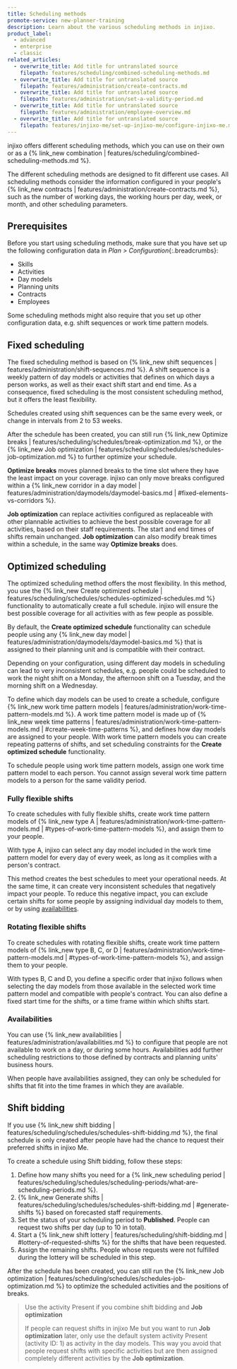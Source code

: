 ```yaml
---
title: Scheduling methods
promote-service: new-planner-training
description: Learn about the various scheduling methods in injixo.
product_label:
  - advanced
  - enterprise
  - classic
related_articles:
  - overwrite_title: Add title for untranslated source
    filepath: features/scheduling/combined-scheduling-methods.md
  - overwrite_title: Add title for untranslated source
    filepath: features/administration/create-contracts.md
  - overwrite_title: Add title for untranslated source
    filepath: features/administration/set-a-validity-period.md
  - overwrite_title: Add title for untranslated source
    filepath: features/administration/employee-overview.md
  - overwrite_title: Add title for untranslated source
    filepath: features/injixo-me/set-up-injixo-me/configure-injixo-me.md
---
```


injixo offers different scheduling methods, which you can use on their own or as a {% link_new combination | features/scheduling/combined-scheduling-methods.md %}.

The different scheduling methods are designed to fit different use cases. All scheduling methods consider the information configured in your people's {% link_new contracts | features/administration/create-contracts.md %}, such as the number of working days, the working hours per day, week, or month, and other scheduling parameters.

## Prerequisites

Before you start using scheduling methods, make sure that you have set up the following configuration data in _Plan > Configuration_{:.breadcrumbs}:

- Skills
- Activities
- Day models
- Planning units
- Contracts
- Employees

Some scheduling methods might also require that you set up other configuration data, e.g. shift sequences or work time pattern models.

## Fixed scheduling

The fixed scheduling method is based on {% link_new shift sequences | features/administration/shift-sequences.md %}. A shift sequence is a weekly pattern of day models or activities that defines on which days a person works, as well as their exact shift start and end time. As a consequence, fixed scheduling is the most consistent scheduling method, but it offers the least flexibility.

Schedules created using shift sequences can be the same every week, or change in intervals from 2 to 53 weeks.

After the schedule has been created, you can still run {% link_new Optimize breaks | features/scheduling/schedules/break-optimization.md %}, or the {% link_new Job optimization | features/scheduling/schedules/schedules-job-optimization.md %} to further optimize your schedule.

**Optimize breaks** moves planned breaks to the time slot where they have the least impact on your coverage. injixo can only move breaks configured within a {% link_new corridor in a day model | features/administration/daymodels/daymodel-basics.md | #fixed-elements-vs-corridors %}.

**Job optimization** can replace activities configured as replaceable with other plannable activities to achieve the best possible coverage for all activities, based on their staff requirements. The start and end times of shifts remain unchanged. **Job optimization** can also modify break times within a schedule, in the same way **Optimize breaks** does.

## Optimized scheduling

The optimized scheduling method offers the most flexibility. In this method, you use the {% link_new Create optimized schedule | features/scheduling/schedules/schedules-optimized-schedules.md %} functionality to automatically create a full schedule. injixo will ensure the best possible coverage for all activities with as few people as possible.

By default, the **Create optimized schedule** functionality can schedule people using any {% link_new day model | features/administration/daymodels/daymodel-basics.md %} that is assigned to their planning unit and is compatible with their contract. 

Depending on your configuration, using different day models in scheduling can lead to very inconsistent schedules, e.g. people could be scheduled to work the night shift on a Monday, the afternoon shift on a Tuesday, and the morning shift on a Wednesday.

To define which day models can be used to create a schedule, configure {% link_new work time pattern models | features/administration/work-time-pattern-models.md %}. A work time pattern model is made up of {% link_new week time patterns | features/administration/work-time-pattern-models.md | #create-week-time-patterns %}, and defines how day models are assigned to your people. With work time pattern models you can create repeating patterns of shifts, and set scheduling constraints for the **Create optimized schedule** functionality.

To schedule people using work time pattern models, assign one work time pattern model to each person. You cannot assign several work time pattern models to a person for the same validity period.

### Fully flexible shifts

To create schedules with fully flexible shifts, create work time pattern models of {% link_new type A | features/administration/work-time-pattern-models.md | #types-of-work-time-pattern-models %}, and assign them to your people.

With type A, injixo can select any day model included in the work time pattern model for every day of every week, as long as it complies with a person's contract.

This method creates the best schedules to meet your operational needs. At the same time, it can create very inconsistent schedules that negatively impact your people. To reduce this negative impact, you can exclude certain shifts for some people by assigning individual day models to them, or by using [availabilities](#availabilities).

### Rotating flexible shifts

To create schedules with rotating flexible shifts, create work time pattern models of {% link_new type B, C, or D | features/administration/work-time-pattern-models.md | #types-of-work-time-pattern-models %}, and assign them to your people.

With types B, C and D, you define a specific order that injixo follows when selecting the day models from those available in the selected work time pattern model and compatible with people's contract. You can also define a fixed start time for the shifts, or a time frame within which shifts start.

### Availabilities

You can use {% link_new availabilities | features/administration/availabilities.md %} to configure that people are not available to work on a day, or during some hours. Availabilities add further scheduling restrictions to those defined by contracts and planning units' business hours.

When people have availabilities assigned, they can only be scheduled for shifts that fit into the time frames in which they are available.

## Shift bidding

If you use {% link_new shift bidding | features/scheduling/schedules/schedules-shift-bidding.md %}, the final schedule is only created after people have had the chance to request their preferred shifts in injixo Me.

To create a schedule using Shift bidding, follow these steps:

1. Define how many shifts you need for a {% link_new scheduling period | features/scheduling/schedules/scheduling-periods/what-are-scheduling-periods.md %}.
2. {% link_new Generate shifts | features/scheduling/schedules/schedules-shift-bidding.md | #generate-shifts %} based on forecasted staff requirements.
3. Set the status of your scheduling period to **Published**. People can request two shifts per day (up to 10 in total).
4. Start a {% link_new shift lottery | features/scheduling/shift-bidding.md | #lottery-of-requested-shifts %} for the shifts that have been requested.
5. Assign the remaining shifts. People whose requests were not fulfilled during the lottery will be scheduled in this step.

After the schedule has been created, you can still run the {% link_new Job optimization | features/scheduling/schedules/schedules-job-optimization.md %} to optimize the scheduled activities and the positions of breaks.

> Use the activity Present if you combine shift bidding and **Job optimization**
>
> If people can request shifts in injixo Me but you want to run **Job optimization** later, only use the default system activity Present (activity ID: 1) as activity in the day models. This way you avoid that people request shifts with specific activities but are then assigned completely different activities by the **Job optimization**.

